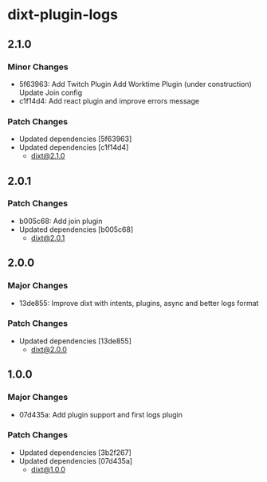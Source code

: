 # dixt-plugin-logs

## 2.1.0

### Minor Changes

- 5f63963: Add Twitch Plugin
  Add Worktime Plugin (under construction)
  Update Join config
- c1f14d4: Add react plugin and improve errors message

### Patch Changes

- Updated dependencies [5f63963]
- Updated dependencies [c1f14d4]
  - dixt@2.1.0

## 2.0.1

### Patch Changes

- b005c68: Add join plugin
- Updated dependencies [b005c68]
  - dixt@2.0.1

## 2.0.0

### Major Changes

- 13de855: Improve dixt with intents, plugins, async and better logs format

### Patch Changes

- Updated dependencies [13de855]
  - dixt@2.0.0

## 1.0.0

### Major Changes

- 07d435a: Add plugin support and first logs plugin

### Patch Changes

- Updated dependencies [3b2f267]
- Updated dependencies [07d435a]
  - dixt@1.0.0
